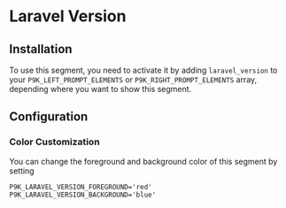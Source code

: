 # Laravel Version

## Installation

To use this segment, you need to activate it by adding `laravel_version` to your
`P9K_LEFT_PROMPT_ELEMENTS` or `P9K_RIGHT_PROMPT_ELEMENTS` array, depending
where you want to show this segment.

## Configuration

### Color Customization

You can change the foreground and background color of this segment by setting
```
P9K_LARAVEL_VERSION_FOREGROUND='red'
P9K_LARAVEL_VERSION_BACKGROUND='blue'
```